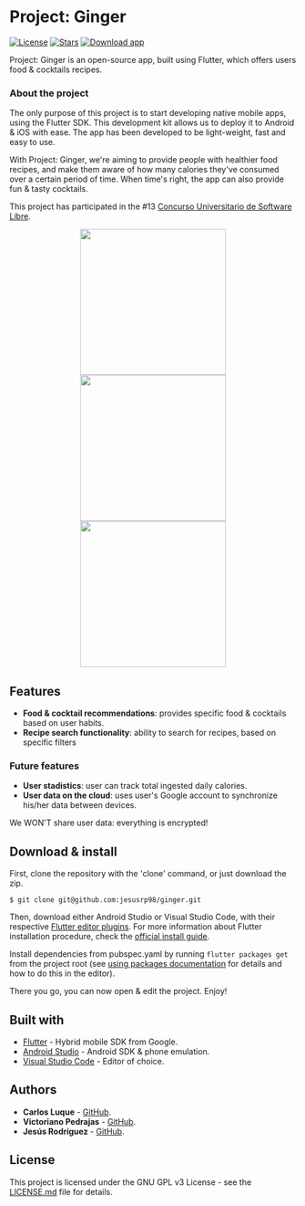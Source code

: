 # Project: Ginger
[![License](https://img.shields.io/github/license/jesusrp98/ginger.svg?style=for-the-badge)](https://www.gnu.org/licenses/gpl-3.0.en.html)
[![Stars](https://img.shields.io/github/stars/jesusrp98/ginger.svg?style=for-the-badge)](https://github.com/jesusrp98/spacex-go/stargazers)
[![Download app](https://img.shields.io/badge/Google-PlayStore-green.svg?style=for-the-badge)](https://play.google.com/store/apps/details?id=com.chechu.ginger00)

Project: Ginger is an open-source app, built using Flutter, which offers users food & cocktails recipes.

### About the project 
The only purpose of this project is to start developing native mobile apps, using the Flutter SDK. This development kit allows us to deploy it to Android & iOS with ease. The app has been developed to be light-weight, fast and easy to use. 

With Project: Ginger, we're aiming to provide people with healthier food recipes, and make them aware of how many calories they've consumed over a certain period of time. When time's right, the app can also provide fun & tasty cocktails.

This project has participated in the #13 [Concurso Universitario de Software Libre](https://www.concursosoftwarelibre.org/1819/).

<p align="center">
  <img src="https://raw.githubusercontent.com/jesusrp98/ginger/master/screenshots/0.jpg" width="256" hspace="8">
  <img src="https://raw.githubusercontent.com/jesusrp98/ginger/master/screenshots/1.jpg" width="256" hspace="8">
  <img src="https://raw.githubusercontent.com/jesusrp98/ginger/master/screenshots/2.jpg" width="256" hspace="8">
</p>

## Features
* **Food & cocktail recommendations**: provides specific food & cocktails based on user habits.
* **Recipe search functionality**: ability to search for recipes, based on specific filters

### Future features
* **User stadistics**: user can track total ingested daily calories.
* **User data on the cloud**: uses user's Google account to synchronize his/her data between devices.

We WON'T share user data: everything is encrypted!

## Download & install
First, clone the repository with the 'clone' command, or just download the zip.

```
$ git clone git@github.com:jesusrp98/ginger.git
```

Then, download either Android Studio or Visual Studio Code, with their respective [Flutter editor plugins](https://flutter.io/get-started/editor/). For more information about Flutter installation procedure, check the [official install guide](https://flutter.io/get-started/install/).

Install dependencies from pubspec.yaml by running `flutter packages get` from the project root (see [using packages documentation](https://flutter.io/using-packages/#adding-a-package-dependency-to-an-app) for details and how to do this in the editor). 

There you go, you can now open & edit the project. Enjoy!

## Built with
* [Flutter](https://flutter.io/) - Hybrid mobile SDK from Google.
* [Android Studio](https://developer.android.com/studio/index.html/) - Android SDK & phone emulation.
* [Visual Studio Code](https://code.visualstudio.com/) - Editor of choice.

## Authors
* **Carlos Luque** - [GitHub](https://github.com/i62lucoc).
* **Victoriano Pedrajas** - [GitHub](https://github.com/V1ckyuwu).
* **Jesús Rodríguez** - [GitHub](https://github.com/jesusrp98).

## License
This project is licensed under the GNU GPL v3 License - see the [LICENSE.md](LICENSE.md) file for details.
